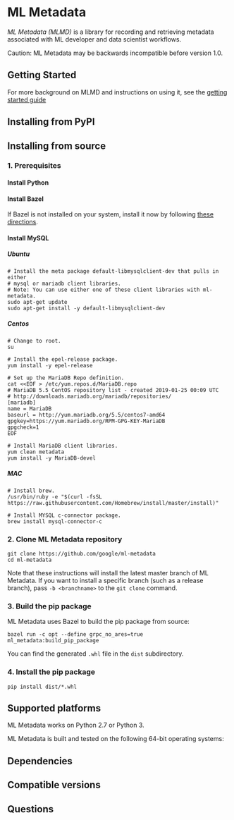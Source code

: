 
# ML Metadata

*ML Metadata (MLMD)* is a library for recording and retrieving metadata
associated with ML developer and data scientist workflows.

Caution: ML Metadata may be backwards incompatible before version 1.0.

## Getting Started

For more background on MLMD and instructions on using it, see the
[getting started guide](https://github.com/google/ml-metadata/blob/master/g3doc/get_started.md)

## Installing from PyPI

<!-- TODO: create PyPI repository -->
<!-- TODO: add instructions for installing from PyPI -->

## Installing from source

### 1. Prerequisites

#### Install Python

<!-- TODO: Add instructions for installing Python -->

#### Install Bazel

If Bazel is not installed on your system, install it now by following [these
directions](https://bazel.build/versions/master/docs/install.html).

#### Install MySQL

<!--zippy id="ubuntu-mysql"-->

##### Ubuntu

```shell
# Install the meta package default-libmysqlclient-dev that pulls in either
# mysql or mariadb client libraries.
# Note: You can use either one of these client libraries with ml-metadata.
sudo apt-get update
sudo apt-get install -y default-libmysqlclient-dev
```

<!--endzippy-->

<!--zippy id="el-mysql"-->

##### Centos

```shell
# Change to root.
su

# Install the epel-release package.
yum install -y epel-release

# Set up the MariaDB Repo definition.
cat <<EOF > /etc/yum.repos.d/MariaDB.repo
# MariaDB 5.5 CentOS repository list - created 2019-01-25 00:09 UTC
# http://downloads.mariadb.org/mariadb/repositories/
[mariadb]
name = MariaDB
baseurl = http://yum.mariadb.org/5.5/centos7-amd64
gpgkey=https://yum.mariadb.org/RPM-GPG-KEY-MariaDB
gpgcheck=1
EOF

# Install MariaDB client libraries.
yum clean metadata
yum install -y MariaDB-devel
```

<!--endzippy-->

<!--zippy id="mac-mysql"-->

##### MAC

```shell
# Install brew.
/usr/bin/ruby -e "$(curl -fsSL https://raw.githubusercontent.com/Homebrew/install/master/install)"

# Install MYSQL c-connector package.
brew install mysql-connector-c
```

<!--endzippy-->

### 2. Clone ML Metadata repository

<!-- TODO: create ML Metadata repository -->
```shell
git clone https://github.com/google/ml-metadata
cd ml-metadata
```

Note that these instructions will install the latest master branch of
ML Metadata. If you want to install a specific branch (such as a release
branch), pass `-b <branchname>` to the `git clone` command.

### 3. Build the pip package

ML Metadata uses Bazel to build the pip package from source:

```shell
bazel run -c opt --define grpc_no_ares=true ml_metadata:build_pip_package
```

You can find the generated `.whl` file in the `dist` subdirectory.

### 4. Install the pip package

```shell
pip install dist/*.whl
```

## Supported platforms

ML Metadata works on Python 2.7 or Python 3.

ML Metadata is built and tested on the following 64-bit operating systems:

<!-- TODO:  * macOS 10.12.6 (Sierra) or later. -->
<!-- TODO:  * Ubuntu 14.04 or later. -->

## Dependencies

<!-- TODO: determine dependencies. -->

## Compatible versions

<!-- TODO: determine compatible versions. -->

## Questions

<!-- TODO: setup stackoverflow -->

